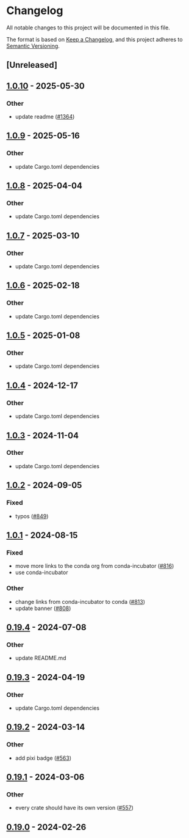 # Changelog
All notable changes to this project will be documented in this file.

The format is based on [Keep a Changelog](https://keepachangelog.com/en/1.0.0/),
and this project adheres to [Semantic Versioning](https://semver.org/spec/v2.0.0.html).

## [Unreleased]

## [1.0.10](https://github.com/conda/rattler/compare/rattler_macros-v1.0.9...rattler_macros-v1.0.10) - 2025-05-30

### Other

- update readme ([#1364](https://github.com/conda/rattler/pull/1364))

## [1.0.9](https://github.com/conda/rattler/compare/rattler_macros-v1.0.8...rattler_macros-v1.0.9) - 2025-05-16

### Other

- update Cargo.toml dependencies

## [1.0.8](https://github.com/conda/rattler/compare/rattler_macros-v1.0.7...rattler_macros-v1.0.8) - 2025-04-04

### Other

- update Cargo.toml dependencies

## [1.0.7](https://github.com/conda/rattler/compare/rattler_macros-v1.0.6...rattler_macros-v1.0.7) - 2025-03-10

### Other

- update Cargo.toml dependencies

## [1.0.6](https://github.com/conda/rattler/compare/rattler_macros-v1.0.5...rattler_macros-v1.0.6) - 2025-02-18

### Other

- update Cargo.toml dependencies

## [1.0.5](https://github.com/conda/rattler/compare/rattler_macros-v1.0.4...rattler_macros-v1.0.5) - 2025-01-08

### Other

- update Cargo.toml dependencies

## [1.0.4](https://github.com/conda/rattler/compare/rattler_macros-v1.0.3...rattler_macros-v1.0.4) - 2024-12-17

### Other

- update Cargo.toml dependencies

## [1.0.3](https://github.com/conda/rattler/compare/rattler_macros-v1.0.2...rattler_macros-v1.0.3) - 2024-11-04

### Other

- update Cargo.toml dependencies

## [1.0.2](https://github.com/conda/rattler/compare/rattler_macros-v1.0.1...rattler_macros-v1.0.2) - 2024-09-05

### Fixed
- typos ([#849](https://github.com/conda/rattler/pull/849))

## [1.0.1](https://github.com/conda/rattler/compare/rattler_macros-v1.0.0...rattler_macros-v1.0.1) - 2024-08-15

### Fixed
- move more links to the conda org from conda-incubator ([#816](https://github.com/conda/rattler/pull/816))
- use conda-incubator

### Other
- change links from conda-incubator to conda ([#813](https://github.com/conda/rattler/pull/813))
- update banner ([#808](https://github.com/conda/rattler/pull/808))

## [0.19.4](https://github.com/conda/rattler/compare/rattler_macros-v0.19.3...rattler_macros-v0.19.4) - 2024-07-08

### Other
- update README.md

## [0.19.3](https://github.com/conda/rattler/compare/rattler_macros-v0.19.2...rattler_macros-v0.19.3) - 2024-04-19

### Other
- update Cargo.toml dependencies

## [0.19.2](https://github.com/conda/rattler/compare/rattler_macros-v0.19.1...rattler_macros-v0.19.2) - 2024-03-14

### Other
- add pixi badge ([#563](https://github.com/conda/rattler/pull/563))

## [0.19.1](https://github.com/conda/rattler/compare/rattler_macros-v0.19.0...rattler_macros-v0.19.1) - 2024-03-06

### Other
- every crate should have its own version ([#557](https://github.com/conda/rattler/pull/557))

## [0.19.0](https://github.com/baszalmstra/rattler/compare/rattler_macros-v0.18.0...rattler_macros-v0.19.0) - 2024-02-26
